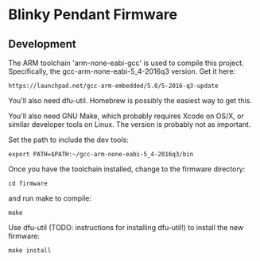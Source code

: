 # Blinky Pendant Firmware

## Development

The ARM toolchain 'arm-none-eabi-gcc' is used to compile this project. Specifically, the gcc-arm-none-eabi-5_4-2016q3 version. Get it here:

	https://launchpad.net/gcc-arm-embedded/5.0/5-2016-q3-update


You'll also need dfu-util. Homebrew is possibly the easiest way to get this.

You'll also need GNU Make, which probably requires Xcode on OS/X, or similar developer tools on Linux. The version is probably not as important.

Set the path to include the dev tools:

    export PATH=$PATH:~/gcc-arm-none-eabi-5_4-2016q3/bin

Once you have the toolchain installed, change to the firmware directory:

    cd firmware

and run make to compile:

    make

Use dfu-util (TODO: instructions for installing dfu-util!) to install the new firmware:

    make install

